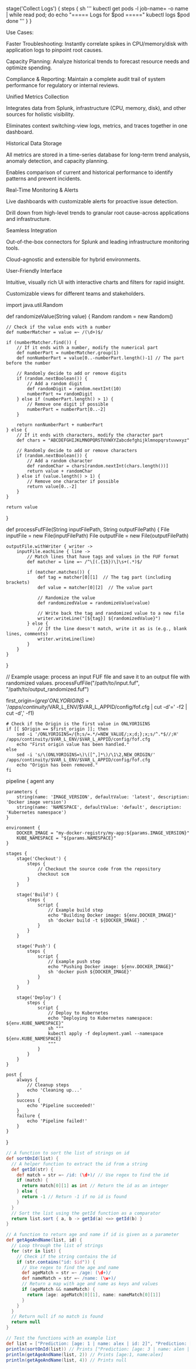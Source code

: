 stage('Collect Logs') {
  steps {
    sh '''
      kubectl get pods -l job-name=<your-job-label> -o name | while read pod; do
        echo "===== Logs for $pod ====="
        kubectl logs $pod
      done
    '''
  }
}




Use Cases:

Faster Troubleshooting:
Instantly correlate spikes in CPU/memory/disk with application logs to pinpoint root causes.

Capacity Planning:
Analyze historical trends to forecast resource needs and optimize spending.

Compliance & Reporting:
Maintain a complete audit trail of system performance for regulatory or internal reviews.


Unified Metrics Collection

Integrates data from Splunk, infrastructure (CPU, memory, disk), and other sources for holistic visibility.

Eliminates context switching-view logs, metrics, and traces together in one dashboard.

Historical Data Storage

All metrics are stored in a time-series database for long-term trend analysis, anomaly detection, and capacity planning.

Enables comparison of current and historical performance to identify patterns and prevent incidents.

Real-Time Monitoring & Alerts

Live dashboards with customizable alerts for proactive issue detection.

Drill down from high-level trends to granular root cause-across applications and infrastructure.

Seamless Integration

Out-of-the-box connectors for Splunk and leading infrastructure monitoring tools.

Cloud-agnostic and extensible for hybrid environments.

User-Friendly Interface

Intuitive, visually rich UI with interactive charts and filters for rapid insight.

Customizable views for different teams and stakeholders.





import java.util.Random

def randomizeValue(String value) {
    Random random = new Random()
    
    // Check if the value ends with a number
    def numberMatcher = value =~ /(\d+)$/
    
    if (numberMatcher.find()) {
        // If it ends with a number, modify the numerical part
        def numberPart = numberMatcher.group(1)
        def nonNumberPart = value[0..-numberPart.length()-1] // The part before the number
        
        // Randomly decide to add or remove digits
        if (random.nextBoolean()) {
            // Add a random digit
            def randomDigit = random.nextInt(10)
            numberPart += randomDigit
        } else if (numberPart.length() > 1) {
            // Remove one digit if possible
            numberPart = numberPart[0..-2]
        }
        
        return nonNumberPart + numberPart
    } else {
        // If it ends with characters, modify the character part
        def chars = "ABCDEFGHIJKLMNOPQRSTUVWXYZabcdefghijklmnopqrstuvwxyz"
        
        // Randomly decide to add or remove characters
        if (random.nextBoolean()) {
            // Add a random character
            def randomChar = chars[random.nextInt(chars.length())]
            return value + randomChar
        } else if (value.length() > 1) {
            // Remove one character if possible
            return value[0..-2]
        }
    }
    
    return value
}

def processFufFile(String inputFilePath, String outputFilePath) {
    File inputFile = new File(inputFilePath)
    File outputFile = new File(outputFilePath)
    
    outputFile.withWriter { writer ->
        inputFile.eachLine { line ->
            // Match lines that have tags and values in the FUF format
            def matcher = line =~ /^\[(.{15})\]\s+(.*)$/
            
            if (matcher.matches()) {
                def tag = matcher[0][1]  // The tag part (including brackets)
                def value = matcher[0][2]  // The value part
                
                // Randomize the value
                def randomizedValue = randomizeValue(value)
                
                // Write back the tag and randomized value to a new file
                writer.writeLine("[${tag}] ${randomizedValue}")
            } else {
                // If the line doesn't match, write it as is (e.g., blank lines, comments)
                writer.writeLine(line)
            }
        }
    }
}

// Example usage: process an input FUF file and save it to an output file with randomized values.
processFufFile("/path/to/input.fuf", "/path/to/output_randomized.fuf")


















first_origin=$(grep 'ONLYORIGINS=' /apps/continuity/$VAR_L_ENV/$VAR_L_APPID/config/fof.cfg | cut -d'=' -f2 | cut -d',' -f1)

    # Check if the Origin is the first value in ONLYORIGINS
    if [[ $Origin == $first_origin ]]; then
        sed -i '/ONLYORIGINS=/{h;s/=.*/=NEW_VALUE/;x;d;};x;s/^.*$//;H' /apps/continuity/$VAR_L_ENV/$VAR_L_APPID/config/fof.cfg
        echo "First origin value has been handled."
    else
        sed -i 's/\(ONLYORIGINS=\)\([^,]*\)/\1\2,NEW_ORIGIN/' /apps/continuity/$VAR_L_ENV/$VAR_L_APPID/config/fof.cfg
        echo "Origin has been removed."
    fi


pipeline {
    agent any
    
    parameters {
        string(name: 'IMAGE_VERSION', defaultValue: 'latest', description: 'Docker image version')
        string(name: 'NAMESPACE', defaultValue: 'default', description: 'Kubernetes namespace')
    }
    
    environment {
        DOCKER_IMAGE = "my-docker-registry/my-app:${params.IMAGE_VERSION}"
        KUBE_NAMESPACE = "${params.NAMESPACE}"
    }
    
    stages {
        stage('Checkout') {
            steps {
                // Checkout the source code from the repository
                checkout scm
            }
        }
        
        stage('Build') {
            steps {
                script {
                    // Example build step
                    echo "Building Docker image: ${env.DOCKER_IMAGE}"
                    sh 'docker build -t ${DOCKER_IMAGE} .'
                }
            }
        }
        
        stage('Push') {
            steps {
                script {
                    // Example push step
                    echo "Pushing Docker image: ${env.DOCKER_IMAGE}"
                    sh 'docker push ${DOCKER_IMAGE}'
                }
            }
        }
        
        stage('Deploy') {
            steps {
                script {
                    // Deploy to Kubernetes
                    echo "Deploying to Kubernetes namespace: ${env.KUBE_NAMESPACE}"
                    sh """
                    kubectl apply -f deployment.yaml --namespace ${env.KUBE_NAMESPACE}
                    """
                }
            }
        }
    }
    
    post {
        always {
            // Cleanup steps
            echo 'Cleaning up...'
        }
        success {
            echo 'Pipeline succeeded!'
        }
        failure {
            echo 'Pipeline failed!'
        }
    }
}


        

```groovy
// A function to sort the list of strings on id
def sortOnId(list) {
  // A helper function to extract the id from a string
  def getId(str) {
    def match = str =~ /id: (\d+)/ // Use regex to find the id
    if (match) {
      return match[0][1] as int // Return the id as an integer
    } else {
      return -1 // Return -1 if no id is found
    }
  }
  // Sort the list using the getId function as a comparator
  return list.sort { a, b -> getId(a) <=> getId(b) }
}

// A function to return age and name if id is given as a parameter
def getAgeAndName(list, id) {
  // Loop through the list of strings
  for (str in list) {
    // Check if the string contains the id
    if (str.contains("id: $id")) {
      // Use regex to find the age and name
      def ageMatch = str =~ /age: (\d+)/
      def nameMatch = str =~ /name: (\w+)/
      // Return a map with age and name as keys and values
      if (ageMatch && nameMatch) {
        return [age: ageMatch[0][1], name: nameMatch[0][1]]
      }
    }
  }
  // Return null if no match is found
  return null
}

// Test the functions with an example list
def list = ["Prediction: [age: 1 | name: alex | id: 2]", "Prediction: [age: 3 | name: alen | id:1]", "Prediction: [age: 7 | name: arrow | id: 6]"]
println(sortOnId(list)) // Prints ["Prediction: [age: 3 | name: alen | id:1]", "Prediction: [age: 1 | name: alex | id: 2]", "Prediction: [age: 7 | name: arrow | id: 6]"]
println(getAgeAndName(list, 2)) // Prints [age:1, name:alex]
println(getAgeAndName(list, 4)) // Prints null
```

